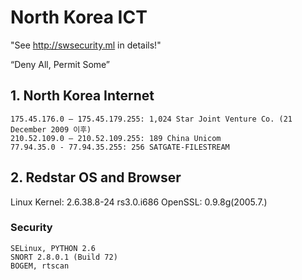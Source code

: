 # North Korea ICT 

"See http://swsecurity.ml in details!"

“Deny All, Permit Some”

## 1. North Korea Internet
~~~
175.45.176.0 – 175.45.179.255: 1,024 Star Joint Venture Co. (21 December 2009 이후)
210.52.109.0 – 210.52.109.255: 189 China Unicom
77.94.35.0 - 77.94.35.255: 256 SATGATE-FILESTREAM
~~~

## 2. Redstar OS and Browser
Linux Kernel: 2.6.38.8-24 rs3.0.i686
OpenSSL: 0.9.8g(2005.7.)

   ### Security
~~~
SELinux, PYTHON 2.6
SNORT 2.8.0.1 (Build 72)
BOGEM, rtscan
~~~ 
